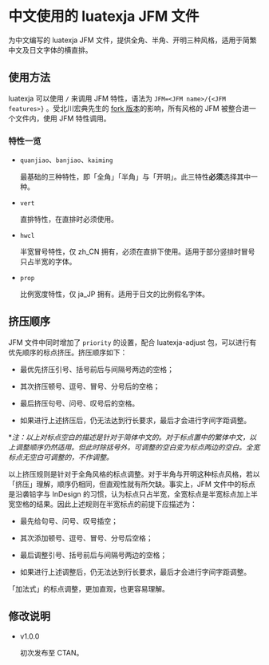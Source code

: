 # 中文使用的 luatexja JFM 文件

为中文编写的 luatexja JFM 文件，提供全角、半角、开明三种风格，适用于简繁中文及日文字体的横直排。

## 使用方法

luatexja 可以使用 `/` 来调用 JFM 特性，语法为 `JFM=<JFM name>/{<JFM features>}` 。受北川宏典先生的 [fork 版本](https://github.com/h-kitagawa/ChineseJFM/tree/combine)的影响，所有风格的 JFM 被整合进一个文件内，使用 JFM 特性调用。

### 特性一览

* `quanjiao`、`banjiao`、`kaiming`

    最基础的三种特性，即「全角」「半角」与「开明」。此三特性**必须**选择其中一种。

* `vert`

    直排特性，在直排时必须使用。

* `hwcl`

    半宽冒号特性，仅 zh_CN 拥有，必须在直排下使用。适用于部分竖排时冒号只占半宽的字体。

* `prop`

    比例宽度特性，仅 ja_JP 拥有。适用于日文的比例假名字体。

## 挤压顺序

JFM 文件中同时增加了 `priority` 的设置，配合 luatexja-adjust 包，可以进行有优先顺序的标点挤压。挤压顺序如下：

* 最优先挤压引号、括号前后与间隔号两边的空格；

* 其次挤压顿号、逗号、冒号、分号后的空格；

* 最后挤压句号、问号、叹号后的空格。

* 如果进行上述挤压后，仍无法达到行长要求，最后才会进行字间字距调整。

\**注：以上对标点空白的描述是针对于简体中文的。对于标点置中的繁体中文，以上调整顺序仍然适用。但此时除括号外，可调整的空白变为标点两边的空白。全宽标点无空白可调整的，不作调整。*

以上挤压规则是针对于全角风格的标点调整。对于半角与开明这种标点风格，若以「挤压」理解，顺序仍相同，但直观性就有所欠缺。事实上，JFM 文件中的标点是沿袭铅字与 InDesign 的习惯，认为标点只占半宽，全宽标点是半宽标点加上半宽空格的结果。因此上述规则在半宽标点的前提下应描述为：

* 最先给句号、问号、叹号插空；

* 其次添加顿号、逗号、冒号、分号后空格；

* 最后调整引号、括号前后与间隔号两边的空格；

* 如果进行上述调整后，仍无法达到行长要求，最后才会进行字间字距调整。

「加法式」的标点调整，更加直观，也更容易理解。

## 修改说明

* v1.0.0

    初次发布至 CTAN。
